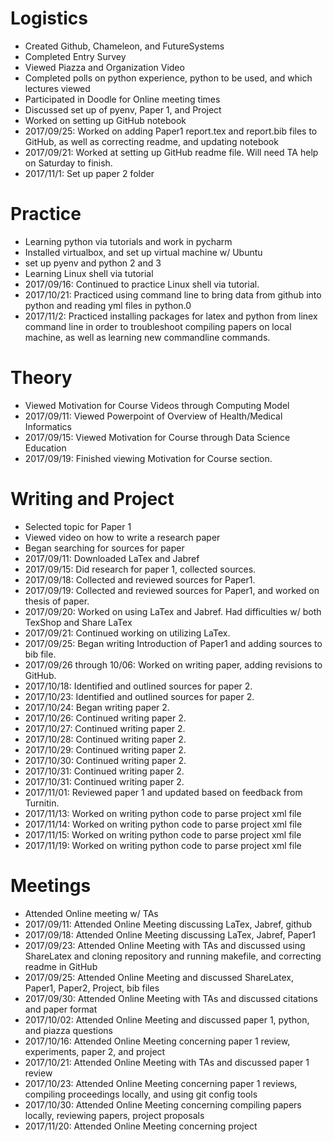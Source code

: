   
# Logistics
* Created Github, Chameleon, and FutureSystems
* Completed Entry Survey     
* Viewed Piazza and Organization Video
* Completed polls on python experience, python to be used, and which lectures viewed
* Participated in Doodle for Online meeting times
* Discussed set up of pyenv, Paper 1, and Project
* Worked on setting up GitHub notebook
* 2017/09/25: Worked on adding Paper1 report.tex and report.bib files to GitHub, as well as correcting readme, and updating notebook
* 2017/09/21: Worked at setting up GitHub readme file. Will need TA help on Saturday to finish.
* 2017/11/1: Set up paper 2 folder
# Practice
* Learning python via tutorials and work in pycharm
* Installed virtualbox, and set up virtual machine w/ Ubuntu
* set up pyenv and python 2 and 3
* Learning Linux shell via tutorial
* 2017/09/16: Continued to practice Linux shell via tutorial.
* 2017/10/21: Practiced using command line to bring data from github into python and reading yml files in python.0
* 2017/11/2:  Practiced installing packages for latex and python from linex command line in order to troubleshoot compiling papers on local machine, as well as learning new commandline commands. 
# Theory
* Viewed Motivation for Course Videos through Computing Model
* 2017/09/11: Viewed Powerpoint of Overview of Health/Medical Informatics
* 2017/09/15: Viewed Motivation for Course through Data Science Education
* 2017/09/19: Finished viewing Motivation for Course section.
# Writing and Project
* Selected topic for Paper 1
* Viewed video on how to write a research paper
* Began searching for sources for paper
* 2017/09/11: Downloaded LaTex and Jabref
* 2017/09/15: Did research for paper 1, collected sources.
* 2017/09/18: Collected and reviewed sources for Paper1.
* 2017/09/19: Collected and reviewed sources for Paper1, and worked on thesis of paper.
* 2017/09/20: Worked on using LaTex and Jabref. Had difficulties w/ both TexShop and Share LaTex
* 2017/09/21: Continued working on utilizing LaTex.
* 2017/09/25: Began writing Introduction of Paper1 and adding sources to bib file.
* 2017/09/26 through 10/06: Worked on writing paper, adding revisions to GitHub.
* 2017/10/18: Identified and outlined sources for paper 2.
* 2017/10/23: Identified and outlined sources for paper 2.
* 2017/10/24: Began writing paper 2.
* 2017/10/26: Continued writing paper 2.
* 2017/10/27: Continued writing paper 2.
* 2017/10/28: Continued writing paper 2. 
* 2017/10/29: Continued writing paper 2.
* 2017/10/30: Continued writing paper 2.
* 2017/10/31: Continued writing paper 2.
* 2017/10/31: Continued writing paper 2.
* 2017/11/01: Reviewed paper 1 and updated based on feedback from Turnitin.
* 2017/11/13: Worked on writing python code to parse project xml file
* 2017/11/14: Worked on writing python code to parse project xml file
* 2017/11/15: Worked on writing python code to parse project xml file
* 2017/11/19: Worked on writing python code to parse project xml file
# Meetings
* Attended Online meeting w/ TAs
* 2017/09/11: Attended Online Meeting discussing LaTex, Jabref, github
* 2017/09/18: Attended Online Meeting discussing LaTex, Jabref, Paper1 
* 2017/09/23: Attended Online Meeting with TAs and discussed using ShareLatex and cloning repository and running makefile, and correcting readme in GitHub
* 2017/09/25: Attended Online Meeting and discussed ShareLatex, Paper1, Paper2, Project, bib files
* 2017/09/30: Attended Online Meeting with TAs and discussed citations and paper format
* 2017/10/02: Attended Online Meeting and discussed paper 1, python, and piazza questions
* 2017/10/16: Attended Online Meeting concerning paper 1 review, experiments, paper 2, and project
* 2017/10/21: Attended Online Meeting with TAs and discussed paper 1 review
* 2017/10/23: Attended Online Meeting concerning paper 1 reviews, compiling proceedings locally, and using git config tools
* 2017/10/30: Attended Online Meeting concerning compiling papers locally, reviewing papers, project proposals
* 2017/11/20: Attended Online Meeting concerning project
